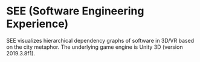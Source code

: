 # SEE (Software Engineering Experience)

SEE visualizes hierarchical dependency graphs of software in 3D/VR based on the city metaphor. The underlying game engine is Unity 3D (version 2019.3.8f1). 
